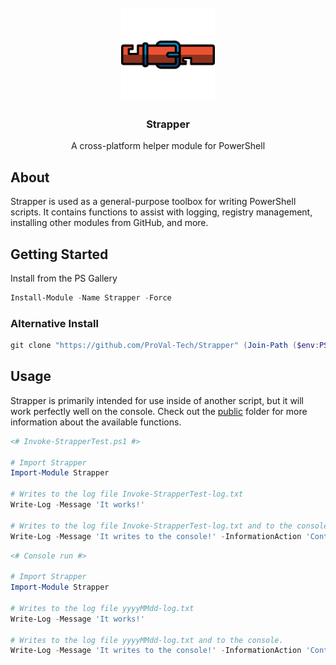 <br />
<div align="center">
    <a href="https://github.com/ProVal-Tech/Strapper">
        <img src="res/img/strapper.png" alt="Logo" width="150" height="150">
    </a>
    <h3 align="center">Strapper</h3>
    <p align="center">
      A cross-platform helper module for PowerShell
    </p>
</div>

## About

Strapper is used as a general-purpose toolbox for writing PowerShell scripts. It contains functions to assist with logging, registry management, installing other modules from GitHub, and more.

## Getting Started

Install from the PS Gallery

```powershell
Install-Module -Name Strapper -Force
```

### Alternative Install

```powershell
git clone "https://github.com/ProVal-Tech/Strapper" (Join-Path ($env:PSModulePath -split $(if(!$IsWindows) {':'} else {';'}) | Select-Object -First 1) "Strapper\1.0.0")
```

## Usage

Strapper is primarily intended for use inside of another script, but it will work perfectly well on the console. Check out the [public]("./public") folder for more information about the available functions.

```powershell
<# Invoke-StrapperTest.ps1 #>

# Import Strapper
Import-Module Strapper

# Writes to the log file Invoke-StrapperTest-log.txt
Write-Log -Message 'It works!'

# Writes to the log file Invoke-StrapperTest-log.txt and to the console.
Write-Log -Message 'It writes to the console!' -InformationAction 'Continue'
```

```powershell
<# Console run #>

# Import Strapper
Import-Module Strapper

# Writes to the log file yyyyMMdd-log.txt
Write-Log -Message 'It works!'

# Writes to the log file yyyyMMdd-log.txt and to the console.
Write-Log -Message 'It writes to the console!' -InformationAction 'Continue'
```
